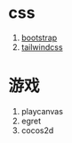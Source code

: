 # css

1. [bootstrap](https://www.bootcss.com/)
2. [tailwindcss](https://www.tailwindcss.cn/)



# 游戏

1. playcanvas
2. egret
3. cocos2d